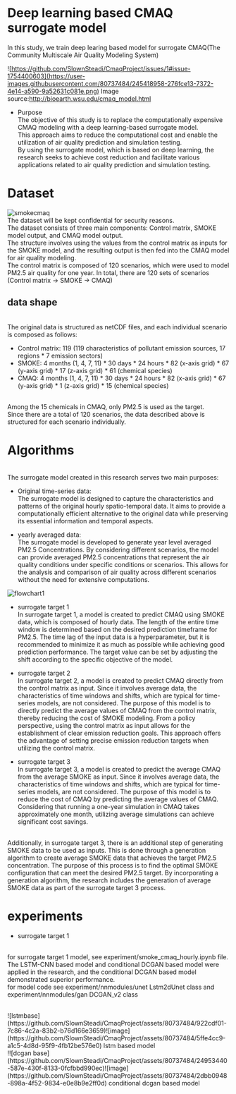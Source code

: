 # Deep learning based CMAQ surrogate model

In this study, we train deep learing based model for surrogate CMAQ(The Community Multiscale Air Quality Modeling System)

![https://github.com/SlownSteadi/CmaqProject/issues/1#issue-1754400603](https://user-images.githubusercontent.com/80737484/245418958-276fce13-7372-4e14-a590-9a52631c081e.png)
Image source:http://bioearth.wsu.edu/cmaq_model.html


* Purpose
<br> The objective of this study is to replace the computationally expensive CMAQ modeling with a deep learning-based surrogate model. 
<br> This approach aims to reduce the computational cost and enable the utilization of air quality prediction and simulation testing. 
<br> By using the surrogate model, which is based on deep learning, the research seeks to achieve cost reduction and facilitate various applications related to air quality prediction and simulation testing.

# Dataset

![smokecmaq](https://github.com/SlownSteadi/CmaqProject/assets/80737484/7f92388f-2881-4648-8cf4-70edb889f262)
<br>The dataset will be kept confidential for security reasons.
<br>The dataset consists of three main components: Control matrix, SMOKE model output, and CMAQ model output.
<br>The structure involves using the values from the control matrix as inputs for the SMOKE model, and the resulting output is then fed into the CMAQ model for air quality modeling.
<br>The control matrix is composed of 120 scenarios, which were used to model PM2.5 air quality for one year.
In total, there are 120 sets of scenarios (Control matrix -> SMOKE -> CMAQ)

## data shape

<br>The original data is structured as netCDF files, and each individual scenario is composed as follows:

* Control matrix: 119 (119 characteristics of pollutant emission sources, 17 regions * 7 emission sectors)
* SMOKE: 4 months (1, 4, 7, 11) * 30 days * 24 hours * 82 (x-axis grid) * 67 (y-axis grid) * 17 (z-axis grid) * 61 (chemical species)
* CMAQ: 4 months (1, 4, 7, 11) * 30 days * 24 hours * 82 (x-axis grid) * 67 (y-axis grid) * 1 (z-axis grid) * 15 (chemical species)

<br>Among the 15 chemicals in CMAQ, only PM2.5 is used as the target.
<br>Since there are a total of 120 scenarios, the data described above is structured for each scenario individually.

# Algorithms
<br> The surrogate model created in this research serves two main purposes:


* Original time-series data:
<br> The surrogate model is designed to capture the characteristics and patterns of the original hourly spatio-temporal data. It aims to provide a computationally efficient alternative to the original data while preserving its essential information and temporal aspects.

* yearly averaged data: 
<br> The surrogate model is developed to generate year level averaged PM2.5 Concentrations. By considering different scenarios, the model can provide averaged PM2.5 concentrations that represent the air quality conditions under specific conditions or scenarios. This allows for the analysis and comparison of air quality across different scenarios without the need for extensive computations.

![flowchart1](https://github.com/SlownSteadi/CmaqProject/assets/80737484/f1d10e9e-9528-42fe-acc5-32e648c65506)

* surrogate target 1
<br> In surrogate target 1, a model is created to predict CMAQ using SMOKE data, which is composed of hourly data. The length of the entire time window is determined based on the desired prediction timeframe for PM2.5. The time lag of the input data is a hyperparameter, but it is recommended to minimize it as much as possible while achieving good prediction performance. The target value can be set by adjusting the shift according to the specific objective of the model.

* surrogate target 2
<br> In surrogate target 2, a model is created to predict CMAQ directly from the control matrix as input. Since it involves average data, the characteristics of time windows and shifts, which are typical for time-series models, are not considered. The purpose of this model is to directly predict the average values of CMAQ from the control matrix, thereby reducing the cost of SMOKE modeling. From a policy perspective, using the control matrix as input allows for the establishment of clear emission reduction goals. This approach offers the advantage of setting precise emission reduction targets when utilizing the control matrix.

* surrogate target 3
<br> In surrogate target 3, a model is created to predict the average CMAQ from the average SMOKE as input. Since it involves average data, the characteristics of time windows and shifts, which are typical for time-series models, are not considered. The purpose of this model is to reduce the cost of CMAQ by predicting the average values of CMAQ. Considering that running a one-year simulation in CMAQ takes approximately one month, utilizing average simulations can achieve significant cost savings.

<br> Additionally, in surrogate target 3, there is an additional step of generating SMOKE data to be used as inputs. This is done through a generation algorithm to create average SMOKE data that achieves the target PM2.5 concentration. The purpose of this process is to find the optimal SMOKE configuration that can meet the desired PM2.5 target. By incorporating a generation algorithm, the research includes the generation of average SMOKE data as part of the surrogate target 3 process.

# experiments

* surrogate target 1

<br> for surrogate target 1 model, see experiment/smoke_cmaq_hourly.ipynb file.
<br> The LSTM-CNN based model and conditional DCGAN based model were applied in the research, and the conditional DCGAN based model demonstrated superior performance.
<br> for model code see experiment/nnmodules/unet Lstm2dUnet class and experiment/nnmodules/gan DCGAN_v2 class

<br>
![lstmbase](https://github.com/SlownSteadi/CmaqProject/assets/80737484/922cdf01-7c86-4c2a-83b2-b76d166e3659)![image](https://github.com/SlownSteadi/CmaqProject/assets/80737484/5ffe4cc9-a1c5-4d8d-95f9-4fb12be576e0)
lstm based model 

<br>
!![dcgan base](https://github.com/SlownSteadi/CmaqProject/assets/80737484/24953440-587e-430f-8133-0fcfbbd990ec)![image](https://github.com/SlownSteadi/CmaqProject/assets/80737484/2dbb0948-898a-4f52-9834-e0e8b9e2ff0d)
conditional dcgan based model 




